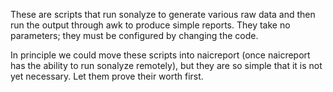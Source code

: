 These are scripts that run sonalyze to generate various raw data and then run the output through awk
to produce simple reports.  They take no parameters; they must be configured by changing the code.

In principle we could move these scripts into naicreport (once naicreport has the ability to run
sonalyze remotely), but they are so simple that it is not yet necessary.  Let them prove their worth
first.
